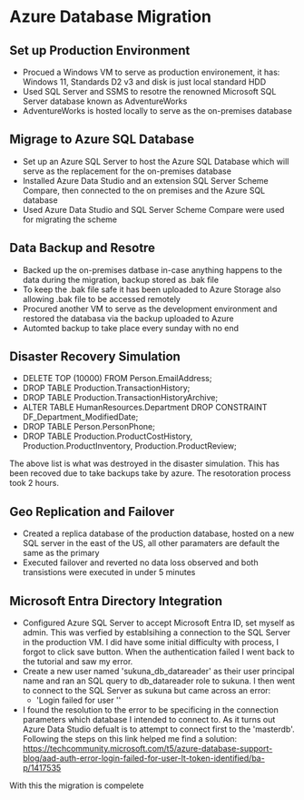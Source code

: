 # Azure Database Migration


## Set up Production Environment
- Procued a Windows VM to serve as production environement, it has: Windows 11, Standards D2 v3 and disk is just local standard HDD
- Used SQL Server and SSMS to resotre the renowned Microsoft SQL Server database known as AdventureWorks
- AdventureWorks is hosted locally to serve as the on-premises database

## Migrage to Azure SQL Database
- Set up an Azure SQL Server to host the Azure SQL Database which will serve as the replacement for the on-premises database
- Installed Azure Data Studio and an extension SQL Server Scheme Compare, then connected to the on premises and the Azure SQL database 
- Used Azure Data Studio and SQL Server Scheme Compare were used for migrating the scheme


## Data Backup and Resotre
- Backed up the on-premises datbase in-case anything happens to the data during the migration, backup stored as .bak file 
- To keep the .bak file safe it has been uploaded to Azure Storage also allowing .bak file to be accessed remotely
- Procured another VM to serve as the development environment and restored the databasa via the backup uploaded to Azure
- Automted backup to take place every sunday with no end

## Disaster Recovery Simulation
- DELETE TOP (10000) FROM Person.EmailAddress;
- DROP TABLE Production.TransactionHistory;
- DROP TABLE Production.TransactionHistoryArchive;
- ALTER TABLE HumanResources.Department DROP CONSTRAINT DF_Department_ModifiedDate;
- DROP TABLE Person.PersonPhone;
- DROP TABLE Production.ProductCostHistory, Production.ProductInventory, Production.ProductReview;

The above list is what was destroyed in the disaster simulation. This has been recoved due to take backups take by azure. The resotoration process took 2 hours.

## Geo Replication and Failover
- Created a replica database of the production database, hosted on a new SQL server in the east of the US, all other paramaters are default the same as the primary
- Executed failover and reverted no data loss observed and both transistions were executed in under 5 minutes

## Microsoft Entra Directory Integration
- Configured Azure SQL Server to accept Microsoft Entra ID, set myself as admin. This was verfied by establsihing a connection to the SQL Server in the production VM. I did have some initial difficulty with process, I forgot to click save button. When the authentication failed I went back to the tutorial and saw my error.
- Create a new user named 'sukuna_db_datareader' as their user principal name and ran an SQL query to db_datareader role to sukuna. I then went to connect to the SQL Server as sukuna but came across an error:
    - 'Login failed for user '<token-identified principal>'
- I found the resolution to the error to be specificing in the connection parameters which database I intended to connect to. As it turns out Azure Data Studio defualt is to attempt to connect first to the 'masterdb'. Following the steps on this link helped me find a solution: https://techcommunity.microsoft.com/t5/azure-database-support-blog/aad-auth-error-login-failed-for-user-lt-token-identified/ba-p/1417535

With this the migration is compelete